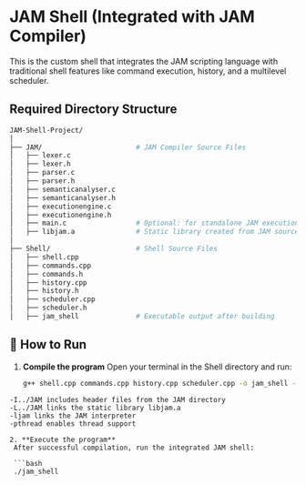 # JAM Shell (Integrated with JAM Compiler)
This is the custom shell that integrates the JAM scripting language with traditional shell features like command execution, history, and a multilevel scheduler.

## Required Directory Structure
   
   ```bash
   JAM-Shell-Project/
│
├── JAM/                       # JAM Compiler Source Files
│   ├── lexer.c
│   ├── lexer.h
│   ├── parser.c
│   ├── parser.h
│   ├── semanticanalyser.c
│   ├── semanticanalyser.h
│   ├── executionengine.c
│   ├── executionengine.h
│   ├── main.c                 # Optional: for standalone JAM execution
│   ├── libjam.a               # Static library created from JAM source
│
├── Shell/                     # Shell Source Files
│   ├── shell.cpp
│   ├── commands.cpp
│   ├── commands.h
│   ├── history.cpp
│   ├── history.h
│   ├── scheduler.cpp
│   ├── scheduler.h
│   ├── jam_shell              # Executable output after building
 ```
## 🚀 How to Run
1. **Compile the program** 
   Open your terminal in the Shell directory and run:
   
   ```bash
   g++ shell.cpp commands.cpp history.cpp scheduler.cpp -o jam_shell -I../JAM -I. -L../JAM -ljam -pthread
  ```
  -I../JAM includes header files from the JAM directory
  -L../JAM links the static library libjam.a
  -ljam links the JAM interpreter
  -pthread enables thread support

2. **Execute the program**
   After successful compilation, run the integrated JAM shell:
  
   ```bash
   ./jam_shell
   ```